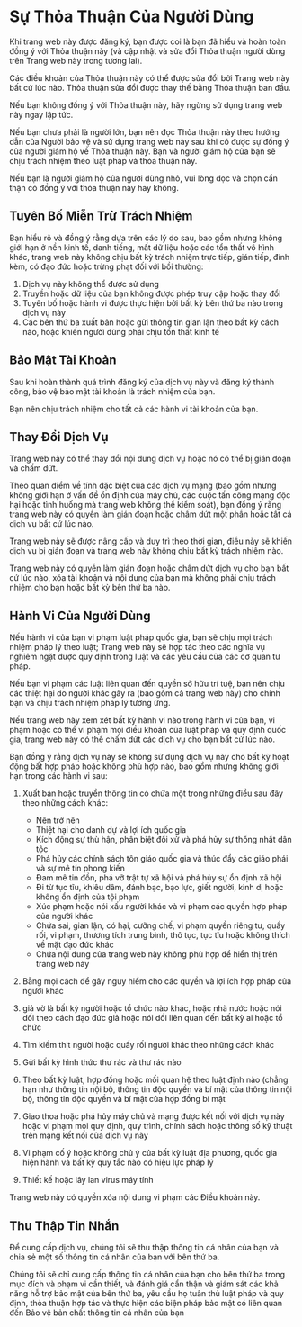 # Sự Thỏa Thuận Của Người Dùng

Khi trang web này được đăng ký, bạn được coi là bạn đã hiểu và hoàn toàn đồng ý với Thỏa thuận này (và cập nhật và sửa đổi Thỏa thuận người dùng trên Trang web này trong tương lai).

Các điều khoản của Thỏa thuận này có thể được sửa đổi bởi Trang web này bất cứ lúc nào. Thỏa thuận sửa đổi được thay thế bằng Thỏa thuận ban đầu.

Nếu bạn không đồng ý với Thỏa thuận này, hãy ngừng sử dụng trang web này ngay lập tức.

Nếu bạn chưa phải là người lớn, bạn nên đọc Thỏa thuận này theo hướng dẫn của Người bảo vệ và sử dụng trang web này sau khi có được sự đồng ý của người giám hộ về Thỏa thuận này. Bạn và người giám hộ của bạn sẽ chịu trách nhiệm theo luật pháp và thỏa thuận này.

Nếu bạn là người giám hộ của người dùng nhỏ, vui lòng đọc và chọn cẩn thận có đồng ý với thỏa thuận này hay không.

## Tuyên Bố Miễn Trừ Trách Nhiệm

Bạn hiểu rõ và đồng ý rằng dựa trên các lý do sau, bao gồm nhưng không giới hạn ở nền kinh tế, danh tiếng, mất dữ liệu hoặc các tổn thất vô hình khác, trang web này không chịu bất kỳ trách nhiệm trực tiếp, gián tiếp, đính kèm, có đạo đức hoặc trừng phạt đối với bồi thường:

1. Dịch vụ này không thể được sử dụng
1. Truyền hoặc dữ liệu của bạn không được phép truy cập hoặc thay đổi
1. Tuyên bố hoặc hành vi được thực hiện bởi bất kỳ bên thứ ba nào trong dịch vụ này
1. Các bên thứ ba xuất bản hoặc gửi thông tin gian lận theo bất kỳ cách nào, hoặc khiến người dùng phải chịu tổn thất kinh tế

## Bảo Mật Tài Khoản

Sau khi hoàn thành quá trình đăng ký của dịch vụ này và đăng ký thành công, bảo vệ bảo mật tài khoản là trách nhiệm của bạn.

Bạn nên chịu trách nhiệm cho tất cả các hành vi tài khoản của bạn.

## Thay Đổi Dịch Vụ

Trang web này có thể thay đổi nội dung dịch vụ hoặc nó có thể bị gián đoạn và chấm dứt.

Theo quan điểm về tính đặc biệt của các dịch vụ mạng (bao gồm nhưng không giới hạn ở vấn đề ổn định của máy chủ, các cuộc tấn công mạng độc hại hoặc tình huống mà trang web không thể kiểm soát), bạn đồng ý rằng trang web này có quyền làm gián đoạn hoặc chấm dứt một phần hoặc tất cả dịch vụ bất cứ lúc nào.

Trang web này sẽ được nâng cấp và duy trì theo thời gian, điều này sẽ khiến dịch vụ bị gián đoạn và trang web này không chịu bất kỳ trách nhiệm nào.

Trang web này có quyền làm gián đoạn hoặc chấm dứt dịch vụ cho bạn bất cứ lúc nào, xóa tài khoản và nội dung của bạn mà không phải chịu trách nhiệm cho bạn hoặc bất kỳ bên thứ ba nào.

## Hành Vi Của Người Dùng

Nếu hành vi của bạn vi phạm luật pháp quốc gia, bạn sẽ chịu mọi trách nhiệm pháp lý theo luật; Trang web này sẽ hợp tác theo các nghĩa vụ nghiêm ngặt được quy định trong luật và các yêu cầu của các cơ quan tư pháp.

Nếu bạn vi phạm các luật liên quan đến quyền sở hữu trí tuệ, bạn nên chịu các thiệt hại do người khác gây ra (bao gồm cả trang web này) cho chính bạn và chịu trách nhiệm pháp lý tương ứng.

Nếu trang web này xem xét bất kỳ hành vi nào trong hành vi của bạn, vi phạm hoặc có thể vi phạm mọi điều khoản của luật pháp và quy định quốc gia, trang web này có thể chấm dứt các dịch vụ cho bạn bất cứ lúc nào.

Bạn đồng ý rằng dịch vụ này sẽ không sử dụng dịch vụ này cho bất kỳ hoạt động bất hợp pháp hoặc không phù hợp nào, bao gồm nhưng không giới hạn trong các hành vi sau:

1. Xuất bản hoặc truyền thông tin có chứa một trong những điều sau đây theo những cách khác:

   * Nên trở nên
   * Thiệt hại cho danh dự và lợi ích quốc gia
   * Kích động sự thù hận, phân biệt đối xử và phá hủy sự thống nhất dân tộc
   * Phá hủy các chính sách tôn giáo quốc gia và thúc đẩy các giáo phái và sự mê tín phong kiến
   * Đam mê tin đồn, phá vỡ trật tự xã hội và phá hủy sự ổn định xã hội
   * Đi từ tục tĩu, khiêu dâm, đánh bạc, bạo lực, giết người, kinh dị hoặc không ổn định của tội phạm
   * Xúc phạm hoặc nói xấu người khác và vi phạm các quyền hợp pháp của người khác
   * Chứa sai, gian lận, có hại, cưỡng chế, vi phạm quyền riêng tư, quấy rối, vi phạm, thương tích trung bình, thô tục, tục tĩu hoặc không thích về mặt đạo đức khác
   * Chứa nội dung của trang web này không phù hợp để hiển thị trên trang web này

1. Bằng mọi cách để gây nguy hiểm cho các quyền và lợi ích hợp pháp của người khác
1. giả vờ là bất kỳ người hoặc tổ chức nào khác, hoặc nhà nước hoặc nói dối theo cách đạo đức giả hoặc nói dối liên quan đến bất kỳ ai hoặc tổ chức
1. Tìm kiếm thịt người hoặc quấy rối người khác theo những cách khác
1. Gửi bất kỳ hình thức thư rác và thư rác nào
1. Theo bất kỳ luật, hợp đồng hoặc mối quan hệ theo luật định nào (chẳng hạn như thông tin nội bộ, thông tin độc quyền và bí mật của thông tin nội bộ, thông tin độc quyền và bí mật của hợp đồng bí mật
1. Giao thoa hoặc phá hủy máy chủ và mạng được kết nối với dịch vụ này hoặc vi phạm mọi quy định, quy trình, chính sách hoặc thông số kỹ thuật trên mạng kết nối của dịch vụ này
1. Vi phạm cố ý hoặc không chủ ý của bất kỳ luật địa phương, quốc gia hiện hành và bất kỳ quy tắc nào có hiệu lực pháp lý
1. Thiết kế hoặc lây lan virus máy tính

Trang web này có quyền xóa nội dung vi phạm các Điều khoản này.

## Thu Thập Tin Nhắn

Để cung cấp dịch vụ, chúng tôi sẽ thu thập thông tin cá nhân của bạn và chia sẻ một số thông tin cá nhân của bạn với bên thứ ba.

Chúng tôi sẽ chỉ cung cấp thông tin cá nhân của bạn cho bên thứ ba trong mục đích và phạm vi cần thiết, và đánh giá cẩn thận và giám sát các khả năng hỗ trợ bảo mật của bên thứ ba, yêu cầu họ tuân thủ luật pháp và quy định, thỏa thuận hợp tác và thực hiện các biện pháp bảo mật có liên quan đến Bảo vệ bản chất thông tin cá nhân của bạn